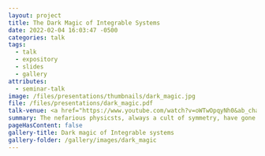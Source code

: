 ```yaml
---
layout: project
title: The Dark Magic of Integrable Systems
date: 2022-02-04 16:03:47 -0500
categories: talk
tags:
  - talk
  - expository
  - slides
  - gallery
attributes:
  - seminar-talk
image: /files/presentations/thumbnails/dark_magic.jpg
file: /files/presentations/dark_magic.pdf
talk-venue: <a href="https://www.youtube.com/watch?v=oWTwOpqyNh0&ab_channel=ElliotKienzle"> UMD RIT in geometry and physics, Spring 2022 </a>
summary: The nefarious physicsts, always a cult of symmetry, have gone too far this time. By constructing a theory with not 1, but 2 supersymmetric partners, they evoked the dark magic of integrable systems. Now they must clean up their mess. They leave gauge theory grove for Loui-ville, a humdrum town caught in the eternal cycles around the tori in an integrable system. Next they brave the soliton swamps, coming face to face with the Toad-a lattices and their waves of hopping toads. They escape the swamp through the spectral cemetary, where the spirits of long-passed integrable systems are chained to forever cover their riemann surfaces. At last, they come upon the Seiberg-Witten summit, a fortress of spectral curves built by the supersymmetric theory they brought into the world.
pageHasContent: false
gallery-title: Dark magic of Integrable systems
gallery-folder: /gallery/images/dark_magic
---
```


